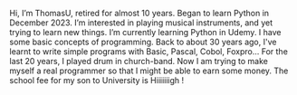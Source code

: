 Hi, I’m ThomasU, retired for almost 10 years. Began to learn Python in December 2023.
I’m interested in playing musical instruments, and yet trying to learn new things.
I’m currently learning Python in Udemy. I have some basic concepts of programming. 
Back to about 30 years ago, I've learnt to write simple programs with Basic, Pascal, Cobol, Foxpro...
For the last 20 years, I played drum in church-band.
Now I am trying to make myself a real programmer so that I might be able to earn some money.
The school fee for my son to University is Hiiiiiiigh !
